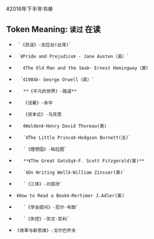 #2016年下半年书单

## Token Meaning: `读过`  **在读**




*      `《目送》-龙应台(台湾)`
*      `《Pride and Prejudice》 - Jane Austen（英）`
*        《The Old Man and the Sea》- Ernest Hemingway（美）
*       `《1984》- George Orwell（英）`
*        **《平凡的世界》-路遥**
*        《活着》-余华
*        《资本论》-马克思
*        《Walden》-Henry David Thoreau(美)
*        `《The Little Prince》-Hodgson Burnett(法)`
*        `《理想国》-柏拉图`
*        **《The Great Gatsby》-F. Scott Fitzgerald(美)**
*        `《On Writing Well》-William Zinsser(美)`
*        `《三体》-刘慈欣`
*  `《How to Read a Book》-Mortimer J.Adler(美)`
*        `《学会提问》-尼尔·布朗`
*        `《失控》-凯文·凯利`
* `《改革与新思维》-戈尔巴乔夫`
